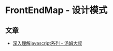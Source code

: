 # FrontEndMap - 设计模式

## 文章

- [深入理解javascript系列 - 汤姆大叔](http://www.cnblogs.com/TomXu/archive/2011/12/15/2288411.html)